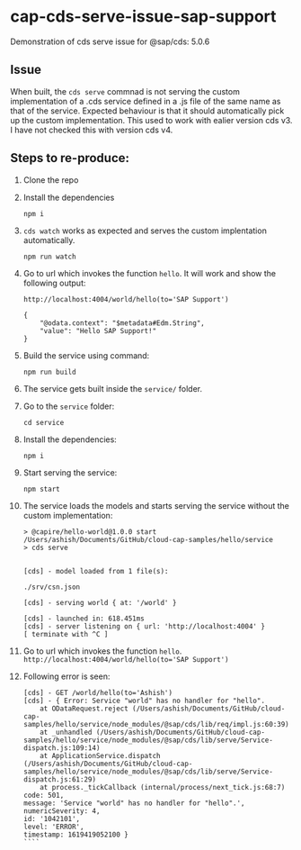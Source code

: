 # cap-cds-serve-issue-sap-support
Demonstration of cds serve issue for @sap/cds: 5.0.6

## Issue

When built, the `cds serve` commnad is not serving the custom implementation of a .cds service defined in a .js file of the same name as that of the service. 
Expected behaviour is that it should automatically pick up the custom implementation. This used to work with ealier version cds v3. I have not checked this with version cds v4. 

## Steps to re-produce:

1. Clone the repo
2. Install the dependencies

    ```npm i```

3. `cds watch` works as expected and serves the custom implentation automatically.

    ```npm run watch```

4. Go to url which invokes the function `hello`. It will work and show the following output:

    ```http://localhost:4004/world/hello(to='SAP Support')```
    
    ````
    {
        "@odata.context": "$metadata#Edm.String",
        "value": "Hello SAP Support!"
    }
    ````

5. Build the service using command:

    ```npm run build```

6. The service gets built inside the `service/` folder.
7. Go to the `service` folder:

    ```cd service```

8. Install the dependencies:

    ```npm i```

9. Start serving the service:

    ```npm start```

10. The service loads the models and starts serving the service without the custom implementation:

    ````
    > @capire/hello-world@1.0.0 start /Users/ashish/Documents/GitHub/cloud-cap-samples/hello/service
    > cds serve


    [cds] - model loaded from 1 file(s):

    ./srv/csn.json

    [cds] - serving world { at: '/world' }

    [cds] - launched in: 618.451ms
    [cds] - server listening on { url: 'http://localhost:4004' }
    [ terminate with ^C ]
    ````

11.  Go to url which invokes the function `hello`.
  ```http://localhost:4004/world/hello(to='SAP Support')```

12. Following error is seen:
    `````
    [cds] - GET /world/hello(to='Ashish')
    [cds] - { Error: Service "world" has no handler for "hello".
        at ODataRequest.reject (/Users/ashish/Documents/GitHub/cloud-cap-samples/hello/service/node_modules/@sap/cds/lib/req/impl.js:60:39)
        at _unhandled (/Users/ashish/Documents/GitHub/cloud-cap-samples/hello/service/node_modules/@sap/cds/lib/serve/Service-dispatch.js:109:14)
        at ApplicationService.dispatch (/Users/ashish/Documents/GitHub/cloud-cap-samples/hello/service/node_modules/@sap/cds/lib/serve/Service-dispatch.js:61:29)
        at process._tickCallback (internal/process/next_tick.js:68:7)
    code: 501,
    message: 'Service "world" has no handler for "hello".',
    numericSeverity: 4,
    id: '1042101',
    level: 'ERROR',
    timestamp: 1619419052100 }
    ````